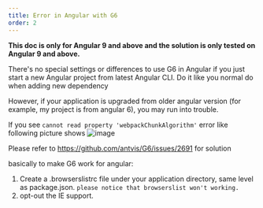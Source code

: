 ```yaml
---
title: Error in Angular with G6
order: 2
---
```


**This doc is only for Angular 9 and above and the solution is only tested on Angular 9 and above.**

There's no special settings or differences to use G6 in Angular if you just start a new Angular project from latest Angular CLI. Do it like you normal do when adding new dependency

However, if your application is upgraded from older angular version (for example, my project is from angular 6), you may run into trouble.

If you see `cannot read property 'webpackChunkAlgorithm'` error like following picture shows
![image](https://user-images.githubusercontent.com/12276316/110507994-8e108e00-80ce-11eb-9f40-653f2181e44b.png)

Please refer to https://github.com/antvis/G6/issues/2691 for solution

basically to make G6 work for angular:

1. Create a .browserslistrc file under your application directory, same level as package.json. `please notice that browserslist won't working.`
2. opt-out the IE support.
